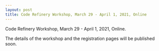 ```yaml
---
layout: post
title: Code Refinery Workshop, March 29 - April 1, 2021, Online
---
```

Code Refinery Workshop, March 29 - April 1, 2021, Online.

The details of the workshop and the registration pages will be published soon.
